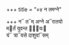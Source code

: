 +++
title = "०४ न तमग्ने"

+++
न᳓ त᳓म् अग्ने अ᳓रातयो  
म᳓र्तं युवन्त रा᳐यः᳓  
यं᳓ त्रा᳓यसे दाशुवां᳓सम्